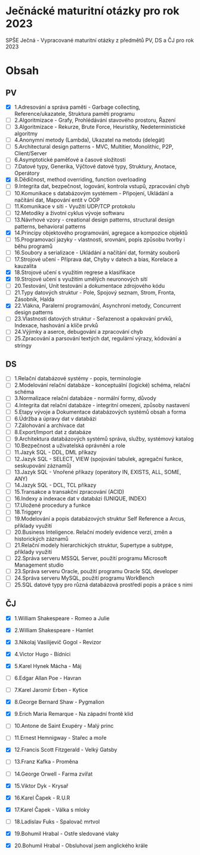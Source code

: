 # Ječnácké maturitní otázky pro rok 2023
SPŠE Ječná - Vypracované maturitní otázky z předmětů PV, DS a ČJ pro rok 2023

# Obsah

## PV

- [x] 1.Adresování a správa paměti - Garbage collecting, Reference/ukazatele, Struktura paměti programu
- [ ] 2.Algoritmizace - Grafy, Prohlédávání stavového prostoru, Řazení
- [ ] 3.Algoritmizace - Rekurze, Brute Force, Heuristiky, Nedeterministické algoritmy
- [ ] 4.Anonymní metody (Lambda), Ukazatel na metodu (delegát)
- [ ] 5.Architectural design patterns - MVC, Multitier, Monolithic, P2P, Client/Server
- [ ] 6.Asymptotické paměťové a časové složitosti
- [ ] 7.Datové typy, Generika, Výčtové datové typy, Struktury, Anotace, Operátory
- [x] 8.Dědičnost, method overriding, function overloading
- [ ] 9.Integrita dat, bezpečnost, logování, kontrola vstupů, zpracování chyb
- [ ] 10.Komunikace s databázovým systémem - Připojení, Ukládání a načítání dat, Mapování entit v OOP
- [ ] 11.Komunikace v síti - Využití UDP/TCP protokolu
- [ ] 12.Metodiky a životní cyklus vývoje softwaru
- [ ] 13.Návrhové vzory - creational design patterns, structural design patterns, behavioral patterns
- [x] 14.Principy objektového programování, agregace a kompozice objektů
- [ ] 15.Programovací jazyky - vlastnosti, srovnání, popis způsobu tvorby i běhu programů
- [ ] 16.Soubory a serializace - Ukládání a načítání dat, formáty souborů
- [ ] 17.Strojové učení - Příprava dat, Chyby v datech a bias, Korelace a kauzalita
- [x] 18.Strojové učení s využitím regrese a klasifikace
- [x] 19.Strojové učení s využitím umělých neuronových sítí
- [ ] 20.Testování, Unit testování a dokumentace zdrojového kódu
- [ ] 21.Typy datových struktur - Pole, Spojový seznam, Strom, Fronta, Zásobník, Halda
- [x] 22.Vlákna, Paralerní programování, Asynchroní metody, Concurrent design patterns
- [ ] 23.Vlastnosti datových struktur - Seřazenost a opakování prvků, Indexace, hashování a klíče prvků
- [ ] 24.Výjimky a aserce, debugování a zpracování chyb
- [ ] 25.Zpracování a parsování textých dat, regulární výrazy, kódování a stringy

## DS

- [ ] 1.Relační databázové systémy - popis, terminologie
- [ ] 2.Modelování relační databáze - konceptuální (logické) schéma, relační schéma
- [ ] 3.Normalizace relační databáze - normální formy, důvody
- [ ] 4.Integrita dat relační databáze - integritní omezení, způsoby nastavení
- [ ] 5.Etapy vývoje a Dokumentace databázových systémů obsah a forma
- [ ] 6.Údržba a úpravy dat v databázi
- [ ] 7.Zálohování a archivace dat
- [ ] 8.Export/Import dat z databáze
- [ ] 9.Architektura databázových systémů správa, služby, systémový katalog
- [ ] 10.Bezpečnost a uživatelská oprávnění a role
- [ ] 11.Jazyk SQL - DDL, DML příkazy
- [ ] 12.Jazyk SQL - SELECT, VIEW (spojování tabulek, agregační funkce, seskupování záznamů)
- [ ] 13.Jazyk SQL - Vnořené příkazy (operátory IN, EXISTS, ALL, SOME, ANY)
- [ ] 14.Jazyk SQL - DCL, TCL příkazy
- [ ] 15.Transakce a transakční zpracování (ACID)
- [ ] 16.Indexy a indexace dat v databázi (UNIQUE, INDEX)
- [ ] 17.Uložené procedury a funkce
- [ ] 18.Triggery
- [ ] 19.Modelování a popis databázových struktur Self Reference a Arcus, příklady využití
- [ ] 20.Business Inteligence. Relační modely evidence verzí, změn a historických záznamů
- [ ] 21.Relační modely hierarchických struktur, Supertype a subtype, příklady využití
- [ ] 22.Správa serveru MSSQL Server, použití programu Microsoft Management studio
- [ ] 23.Správa serveru Oracle, použití programu Oracle SQL developer
- [ ] 24.Správa serveru MySQL, použití programu WorkBench
- [ ] 25.SQL datové typy pro různá databázová prostředí popis a práce s nimi

## ČJ
- [x] 1.William Shakespeare - Romeo a Julie
- [x] 2.William Shakespeare - Hamlet
- [x] 3.Nikolaj Vasilijevič Gogol - Revizor
- [x] 4.Victor Hugo - Bídníci
- [x] 5.Karel Hynek Mácha - Máj
- [ ] 6.Edgar Allan Poe - Havran
- [ ] 7.Karel Jaromír Erben - Kytice
- [x] 8.George Bernard Shaw - Pygmalion
- [x] 9.Erich Maria Remarque - Na západní frontě klid
- [ ] 10.Antone de Saint Exupéry - Malý princ 
- [ ] 11.Ernest Hemnigway - Stařec a moře 
- [x] 12.Francis Scott Fitzgerald - Velký Gatsby
- [ ] 13.Franz Kafka - Proměna
- [ ] 14.George Orwell - Farma zvířat
- [x] 15.Viktor Dyk - Krysař
- [x] 16.Karel Čapek - R.U.R
- [x] 17.Karel Čapek - Válka s mloky
- [ ] 18.Ladislav Fuks - Spalovač mrtvol
- [x] 19.Bohumil Hrabal - Ostře sledované vlaky
- [x] 20.Bohumil Hrabal - Obsluhoval jsem anglického krále

